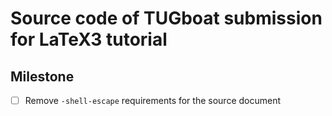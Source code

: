 # Source code of TUGboat submission for LaTeX3 tutorial


## Milestone

- [ ] Remove `-shell-escape` requirements for the source document